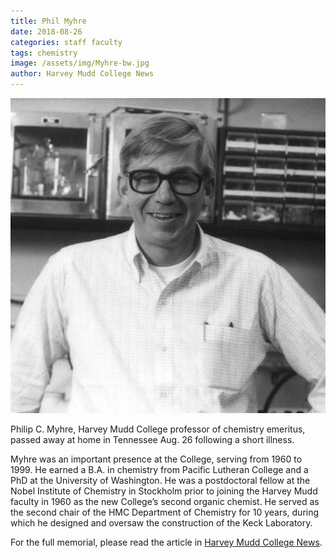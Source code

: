 ```yaml
---
title: Phil Myhre
date: 2018-08-26
categories: staff faculty
tags: chemistry
image: /assets/img/Myhre-bw.jpg
author: Harvey Mudd College News
---
```

![Phil Myhre](/assets/img/Myhre-bw.jpg)

Philip C. Myhre, Harvey Mudd College professor of chemistry emeritus, passed away at home in Tennessee Aug. 26 following a short illness.

Myhre was an important presence at the College, serving from 1960 to 1999. He earned a B.A. in chemistry from Pacific Lutheran College and a PhD at the University of Washington. He was a postdoctoral fellow at the Nobel Institute of Chemistry in Stockholm prior to joining the Harvey Mudd faculty in 1960 as the new College’s second organic chemist. He served as the second chair of the HMC Department of Chemistry for 10 years, during which he designed and oversaw the construction of the Keck Laboratory.

For the full memorial, please read the article in [Harvey Mudd College News](https://www.hmc.edu/about-hmc/2018/08/29/harvey-mudd-chemistry-professor-phil-myhre/).
